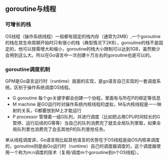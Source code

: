 ## goroutine与线程
### 可增长的栈
OS线程（操作系统线程）一般都有固定的栈内存（通常为2MB）,一个goroutine的栈在其生命周期开始时只有很小的栈（典型情况下2KB），goroutine的栈不是固定的，他可以按需增大和缩小，goroutine的栈大小限制可以达到1GB，虽然极少会用到这么大。所以在Go语言中一次创建十万左右的goroutine也是可以的。
### goroutine调度机制
GPM是Go语言运行时（runtime）层面的实现，是go语言自己实现的一套调度系统。区别于操作系统调度OS线程。
- G goroutine 每个go关键字都会创建一个协程，里面有与所在P的绑定等信息
- M machine   是GO运行时对操作系统内核线程的虚拟，M与内核线程是一一映射的关系，G都要放到M上才能运行
- P processor 管理着一组G队列，并进行调度（比如把占用CPU时间较长的G暂停、运行后续的G等等）当自己的队列消费完了就去全局队列里取，如果全局队列里也消费完了会去其他P的队列里抢任务。

单从线程调度讲，Go语言相比起其他语言的优势在于OS线程是由OS内核来调度的，goroutine则是由Go运行时（runtime）自己的调度器调度的，这个调度器使用一个称为m:n调度的技术（复用/调度m个goroutine到n个OS线程）。
